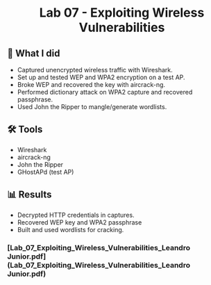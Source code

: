 <div id="user-content-toc"> 
  <ul align="center" style="list-style: none;"> 
    <summary > 
      <h1> Lab 07 - Exploiting Wireless Vulnerabilities </h1> 
    </summary> 
  </ul> 
</div>

## 📝 What I did
* Captured unencrypted wireless traffic with Wireshark.
* Set up and tested WEP and WPA2 encryption on a test AP.
* Broke WEP and recovered the key with aircrack-ng.
* Performed dictionary attack on WPA2 capture and recovered passphrase.
* Used John the Ripper to mangle/generate wordlists.


## 🛠️ Tools
* Wireshark
* aircrack-ng
* John the Ripper
* GHostAPd (test AP)


## 📊 Results 
* Decrypted HTTP credentials in captures.
* Recovered WEP key and WPA2 passphrase
* Built and used wordlists for cracking.



### [Lab_07_Exploiting_Wireless_Vulnerabilities_Leandro Junior.pdf](Lab_07_Exploiting_Wireless_Vulnerabilities_Leandro Junior.pdf)
